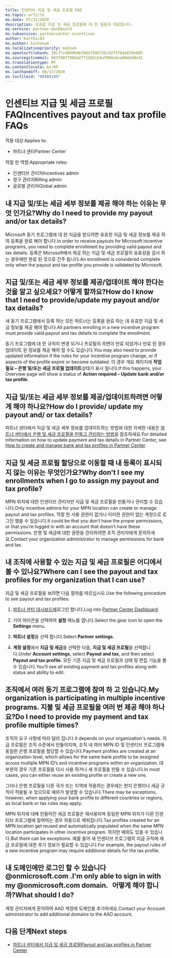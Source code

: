 ```yaml
---
title: 인센티브 지급 및 세금 프로필 FAQ
ms.topic: article
ms.date: 07/21/2020
description: 성과급 지급 및 세금 프로필에 대 한 질문과 대답입니다.
ms.service: partner-dashboard
ms.subservice: partnercenter-incentives
author: Karthic83
ms.author: kashanum
ms.localizationpriority: medium
ms.openlocfilehash: 29c77cd06964bf00e7506738c92f5764a678e605
ms.sourcegitcommit: 9d3f88f7008a2771b02cb4af860c6ca00eb50e42
ms.translationtype: MT
ms.contentlocale: ko-KR
ms.lasthandoff: 08/17/2020
ms.locfileid: "88303149"
---
```

# <a name="incentives-payout-and-tax-profile-faqs"></a><span data-ttu-id="01fac-103">인센티브 지급 및 세금 프로필 FAQ</span><span class="sxs-lookup"><span data-stu-id="01fac-103">Incentives payout and tax profile FAQs</span></span>

<span data-ttu-id="01fac-104">적용 대상:</span><span class="sxs-lookup"><span data-stu-id="01fac-104">Applies to:</span></span>

- <span data-ttu-id="01fac-105">파트너 센터</span><span class="sxs-lookup"><span data-stu-id="01fac-105">Partner Center</span></span>

<span data-ttu-id="01fac-106">적절 한 역할:</span><span class="sxs-lookup"><span data-stu-id="01fac-106">Appropriate roles:</span></span>

- <span data-ttu-id="01fac-107">인센티브 관리자</span><span class="sxs-lookup"><span data-stu-id="01fac-107">Incentives admin</span></span>
- <span data-ttu-id="01fac-108">청구 관리자</span><span class="sxs-lookup"><span data-stu-id="01fac-108">Billing admin</span></span>
- <span data-ttu-id="01fac-109">글로벌 관리자</span><span class="sxs-lookup"><span data-stu-id="01fac-109">Global admin</span></span>

## <a name="why-do-i-need-to-provide-my-payout-andor-tax-details"></a><span data-ttu-id="01fac-110">내 지급 및/또는 세금 세부 정보를 제공 해야 하는 이유는 무엇 인가요?</span><span class="sxs-lookup"><span data-stu-id="01fac-110">Why do I need to provide my payout and/or tax details?</span></span>

<span data-ttu-id="01fac-111">Microsoft 동기 프로그램에 대 한 지급을 받으려면 유효한 지급 및 세금 정보를 제공 하 여 등록을 완료 해야 합니다.</span><span class="sxs-lookup"><span data-stu-id="01fac-111">In order to receive payouts for Microsoft incentive programs, you need to complete enrollment by providing valid payout and tax details.</span></span> <span data-ttu-id="01fac-112">등록은 Microsoft에서 제공 하는 지급 및 세금 프로필의 유효성을 검사 하는 경우에만 완료 된 것으로 간주 됩니다.</span><span class="sxs-lookup"><span data-stu-id="01fac-112">An enrollment is considered complete only when the payout and tax profile you provide is validated by Microsoft.</span></span>

## <a name="how-do-i-know-that-i-need-to-provideupdate-my-payout-andor-tax-details"></a><span data-ttu-id="01fac-113">지급 및/또는 세금 세부 정보를 제공/업데이트 해야 한다는 것을 알고 싶으세요? 어떻게 할까요?</span><span class="sxs-lookup"><span data-stu-id="01fac-113">How do I know that I need to provide/update my payout and/or tax details?</span></span>

<span data-ttu-id="01fac-114">새 동기 프로그램에서 등록 하는 모든 파트너는 등록을 완료 하는 데 유효한 지급 및 세금 정보를 제공 해야 합니다.</span><span class="sxs-lookup"><span data-stu-id="01fac-114">All partners enrolling in a new incentive program must provide valid payout and tax details to complete the enrollment.</span></span>

<span data-ttu-id="01fac-115">동기 프로그램에 대 한 규칙이 변경 되거나 프로필의 측면이 만료 되었거나 만료 된 경우 업데이트 된 정보를 제공 해야 할 수도 있습니다.</span><span class="sxs-lookup"><span data-stu-id="01fac-115">You may also need to provide updated information if the rules for your incentive program change, or if aspects of the profile expire or become outdated.</span></span> <span data-ttu-id="01fac-116">이 경우 개요 페이지에 **작업 필요 – 은행 및/또는 세금 프로필 업데이트**상태가 표시 됩니다.</span><span class="sxs-lookup"><span data-stu-id="01fac-116">If this happens, your Overview page will show a status of **Action required – Update bank and/or tax profile**.</span></span>

## <a name="how-do-i-provide-update-my-payout-and-or-tax-details"></a><span data-ttu-id="01fac-117">지급 및/또는 세금 세부 정보를 제공/업데이트하려면 어떻게 해야 하나요?</span><span class="sxs-lookup"><span data-stu-id="01fac-117">How do I provide/ update my payout and/ or tax details?</span></span>

<span data-ttu-id="01fac-118">파트너 센터에서 지급 및 세금 세부 정보를 업데이트하는 방법에 대한 자세한 내용은 [파트너 센터에서 은행 및 세금 프로필을 만들고 관리하는 방법](https://support.microsoft.com/help/4524534/how-to-create-and-manage-bank-and-tax-profiles-in-partner-center)을 참조하세요.</span><span class="sxs-lookup"><span data-stu-id="01fac-118">For detailed information on how to update payment and tax details in Partner Center, see [How to create and manage bank and tax profiles in Partner Center](https://support.microsoft.com/help/4524534/how-to-create-and-manage-bank-and-tax-profiles-in-partner-center).</span></span>

## <a name="why-dont-i-see-my-enrollments-when-i-go-to-assign-my-payout-and-tax-profile"></a><span data-ttu-id="01fac-119">지급 및 세금 프로필 할당으로 이동할 때 내 등록이 표시되지 않는 이유는 무엇인가요?</span><span class="sxs-lookup"><span data-stu-id="01fac-119">Why don't I see my enrollments when I go to assign my payout and tax profile?</span></span>

<span data-ttu-id="01fac-120">MPN 위치에 대한 인센티브 관리자만 지급 및 세금 프로필을 만들거나 관리할 수 있습니다.</span><span class="sxs-lookup"><span data-stu-id="01fac-120">Only incentive admins for your MPN location can create or manage payout and tax profiles.</span></span> <span data-ttu-id="01fac-121">적절 한 사용 권한이 없거나 이러한 권한이 없는 계정으로 로그인 했을 수 있습니다.</span><span class="sxs-lookup"><span data-stu-id="01fac-121">It could be that you don’t have the proper permissions, or that you’re logged in with an account that doesn't have these permissions.</span></span> <span data-ttu-id="01fac-122">은행 및 세금에 대한 권한을 관리하려면 조직 관리자에게 문의하세요.</span><span class="sxs-lookup"><span data-stu-id="01fac-122">Contact your organization administrator to manage permissions for bank and tax.</span></span>

## <a name="where-can-i-see-the-payout-and-tax-profiles-for-my-organization-that-i-can-use"></a><span data-ttu-id="01fac-123">내 조직에 사용할 수 있는 지급 및 세금 프로필은 어디에서 볼 수 있나요?</span><span class="sxs-lookup"><span data-stu-id="01fac-123">Where can I see the payout and tax profiles for my organization that I can use?</span></span>

<span data-ttu-id="01fac-124">지급 및 세금 프로필을 보려면 다음 절차를 따르십시오.</span><span class="sxs-lookup"><span data-stu-id="01fac-124">Use the following procedure to see payout and tax profiles:</span></span>

1. <span data-ttu-id="01fac-125">[파트너 센터 대시보드에](https://partner.microsoft.com/dashboard)로그인 합니다.</span><span class="sxs-lookup"><span data-stu-id="01fac-125">Log into [Partner Center Dashboard](https://partner.microsoft.com/dashboard).</span></span>

2. <span data-ttu-id="01fac-126">기어 아이콘을 선택하여 **설정** 메뉴를 엽니다.</span><span class="sxs-lookup"><span data-stu-id="01fac-126">Select the gear icon to open the **Settings** menu.</span></span>

3. <span data-ttu-id="01fac-127">**파트너 설정**을 선택 합니다.</span><span class="sxs-lookup"><span data-stu-id="01fac-127">Select **Partner settings**.</span></span>

4. <span data-ttu-id="01fac-128">**계정 설정**에서 **지급 및 세금**을 선택한 다음, **지급 및 세금 프로필**을 선택합니다.</span><span class="sxs-lookup"><span data-stu-id="01fac-128">Under **Account settings**, select **Payout and tax**, and then select **Payout and tax profile**.</span></span> <span data-ttu-id="01fac-129">모든 기존 지급 및 세금 프로필과 상태 및 편집 기능을 볼 수 있습니다.</span><span class="sxs-lookup"><span data-stu-id="01fac-129">You’ll see all existing payment and tax profiles along with status and ability to edit.</span></span>

## <a name="my-organization-is-participating-in-multiple-incentive-programs-do-i-need-to-provide-my-payment-and-tax-profile-multiple-times"></a><span data-ttu-id="01fac-130">조직에서 여러 동기 프로그램에 참여 하 고 있습니다.</span><span class="sxs-lookup"><span data-stu-id="01fac-130">My organization is participating in multiple incentive programs.</span></span> <span data-ttu-id="01fac-131">지불 및 세금 프로필을 여러 번 제공 해야 하나요?</span><span class="sxs-lookup"><span data-stu-id="01fac-131">Do I need to provide my payment and tax profile multiple times?</span></span>

<span data-ttu-id="01fac-132">조직의 요구 사항에 따라 달라 집니다.</span><span class="sxs-lookup"><span data-stu-id="01fac-132">It depends on your organization's needs.</span></span> <span data-ttu-id="01fac-133">지급 프로필은 조직 수준에서 만들어지며, 조직 내 여러 MPN ID 및 인센티브 프로그램에 동일한 은행 프로필을 할당할 수 있습니다.</span><span class="sxs-lookup"><span data-stu-id="01fac-133">Payment profiles are created at an organization level, which allows for the same bank profile to be assigned across multiple MPN ID’s and incentive programs within an organization.</span></span> <span data-ttu-id="01fac-134">대부분의 경우 기존 프로필을 다시 사용 하거나 새 프로필을 만들 수 있습니다.</span><span class="sxs-lookup"><span data-stu-id="01fac-134">In most cases, you can either reuse an existing profile or create a new one.</span></span>

<span data-ttu-id="01fac-135">그러나 은행 프로필을 다른 국가 또는 지역에 적용하는 경우에는 현지 은행이나 세금 규칙이 적용될 수 있으므로 예외가 발생할 수 있습니다.</span><span class="sxs-lookup"><span data-stu-id="01fac-135">There may be exceptions, however, when applying your bank profile to different countries or regions, as local bank or tax rules may apply.</span></span>

<span data-ttu-id="01fac-136">MPN 위치에 대해 만들어진 세금 프로필은 재사용되며 동일한 MPN 위치가 다른 인센티브 프로그램에 참여하는 경우 자동으로 채워집니다.</span><span class="sxs-lookup"><span data-stu-id="01fac-136">Tax profiles created for an MPN location get reused and automatically populated when the same MPN location participates in other incentive program.</span></span> <span data-ttu-id="01fac-137">하지만 예외도 있을 수 있습니다.</span><span class="sxs-lookup"><span data-stu-id="01fac-137">But there can be exceptions.</span></span> <span data-ttu-id="01fac-138">예를 들어 새 인센티브 프로그램의 지급 규칙에 세금 프로필에 대한 추가 정보가 필요할 수 있습니다.</span><span class="sxs-lookup"><span data-stu-id="01fac-138">For example, the payout rules of a new incentive program may require additional details for the tax profile.</span></span>  

## <a name="im-only-able-to-sign-in-with-my-onmicrosoftcom-domain-what-should-i-do"></a><span data-ttu-id="01fac-139">내 도메인에만 로그인 할 수 있습니다 @onmicrosoft.com .</span><span class="sxs-lookup"><span data-stu-id="01fac-139">I'm only able to sign in with my @onmicrosoft.com domain.</span></span> <span data-ttu-id="01fac-140">  어떻게 해야 합니까?</span><span class="sxs-lookup"><span data-stu-id="01fac-140">What should I do?</span></span>

<span data-ttu-id="01fac-141">계정 관리자에게 문의하여 AAD 계정에 도메인을 추가하세요.</span><span class="sxs-lookup"><span data-stu-id="01fac-141">Contact your Account administrator to add additional domains to the AAD account.</span></span>

## <a name="next-steps"></a><span data-ttu-id="01fac-142">다음 단계</span><span class="sxs-lookup"><span data-stu-id="01fac-142">Next steps</span></span>

- [<span data-ttu-id="01fac-143">파트너 센터에서 지급 및 세금 프로필</span><span class="sxs-lookup"><span data-stu-id="01fac-143">Payout and tax profiles in Partner Center</span></span>](incentives-create-and-manage-your-payout-and-tax-profiles.md)
